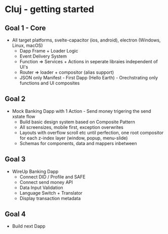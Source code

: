 # Cluj - getting started

## Goal 1 - Core
- All target platforms, svelte-capacitor (ios, android), electron (Windows, Linux, macOS)
  - Dapp Frame + Loader Logic 
  - Event Delivery System
  - Function => Services + Actions in seperate libraies independent of UI's
  - Router => loader + compositor (alias support)
  - JSON only Manifest - First Dapp (Hello Earth) - Orechstrating only functions and UI composites

## Goal 2
- Mock Banking Dapp with 1 Action - Send money trigering the send xstate flow
  - Build basic design system based on Composite Pattern
  - All screensizes, mobile first, exception overwrites
  - Layouts with overflow scroll etc until perfection, one root compositor for each z-index layer (window, popup, menu-slide)
  - Schemas for components, data and mappers inbetween

## Goal 3
- WireUp Banking Dapp
  - Connect DID / Profile and SAFE
  - Connect send money API
  - Data Input Validation
  - Language Switch + Translator
  - Display transaction metadata

## Goal 4
- Build next Dapp
